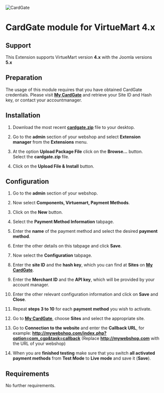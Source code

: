 ![CardGate](https://cdn.curopayments.net/thumb/200/logos/cardgate.png)

# CardGate module for VirtueMart 4.x


## Support

This Extension supports VirtueMart version **4.x** with the Joomla versions **5.x**

## Preparation

The usage of this module requires that you have obtained CardGate credentials.
Please visit [**My CardGate**](https://my.cardgate.com/) and retrieve your Site ID and Hash key, or contact your accountmanager.

## Installation
1. Download the most recent [**cardgate.zip**](https://github.com/cardgate/virtuemart4/releases) file to your desktop.

2. Go to the **admin** section of your webshop and select **Extension manager** from the **Extensions** menu.

3. At the option **Upload Package File** click on the **Browse...** button.  
   Select the **cardgate.zip** file.
   
4. Click on the **Upload File & Install** button.
  
## Configuration

1. Go to the **admin** section of your webshop.

2. Now select **Components, Virtuemart, Payment Methods**.

3. Click on the **New** button. 

4. Select the **Payment Method Information** tabpage.

5. Enter the **name** of the payment method and select the desired **payment method**.

6. Enter the other details on this tabpage and click **Save**.

7. Now select the **Configuration** tabpage.

8. Enter the **site ID** and the **hash key**, which you can find at **Sites** on [**My CardGate**](https://my.cardgate.com/).

9. Enter the **Merchant ID** and the **API key**, which will be provided by your account manager.

10. Enter the other relevant configuration information and click on **Save** and **Close**.

11. Repeat **steps 3 to 10** for each **payment method** you wish to activate.

12. Go to [**My CardGate**](https://my.cardgate.com/), choose **Sites** and select the appropriate site.

13. Go to **Connection to the website** and enter the **Callback URL**, for example:
    **http://mywebshop.com/index.php?option=com_cgp&task=callback**
    (Replace **http://mywebshop.com** with the URL of your webshop)

14. When you are **finished testing** make sure that you switch **all activated payment methods** from **Test Mode** to **Live mode** and save it (**Save**). 
 
## Requirements

No further requirements.

